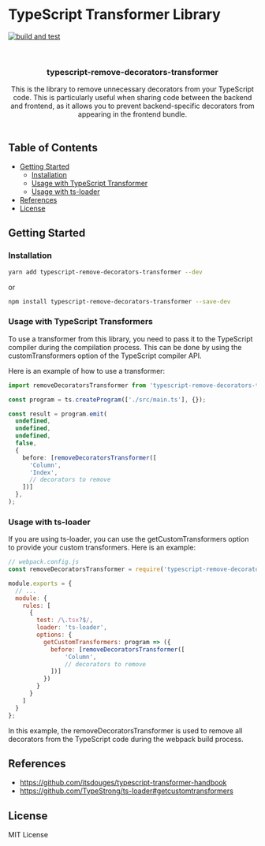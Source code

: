 # TypeScript Transformer Library

[![build and test](https://github.com/soknaly/typescript-remove-decorators-transformer/actions/workflows/push.yml/badge.svg)](https://github.com/soknaly/typescript-remove-decorators-transformer/actions/workflows/push.yml)

<br />
<p align="center">
  <h3 align="center">typescript-remove-decorators-transformer</h3>

  <p align="center">
    This is the library to remove unnecessary decorators from your TypeScript code. This is particularly useful when sharing code between the backend and frontend, as it allows you to prevent backend-specific decorators from appearing in the frontend bundle.
    <br />
    <br />
  </p>
</p>

## Table of Contents

<!-- toc -->

- [Getting Started](#getting-started)
  * [Installation](#installation)
  * [Usage with TypeScript Transformer](#usage-with-typescript-transformers)
  * [Usage with ts-loader](#usage-with-ts-loader)
- [References](#references)
- [License](#license)

<!-- tocstop -->

## Getting Started

### Installation
```bash
yarn add typescript-remove-decorators-transformer --dev
```

or

```bash
npm install typescript-remove-decorators-transformer --save-dev
```


### Usage with TypeScript Transformers
To use a transformer from this library, you need to pass it to the TypeScript compiler during the compilation process. This can be done by using the customTransformers option of the TypeScript compiler API.

Here is an example of how to use a transformer:

```typescript
import removeDecoratorsTransformer from 'typescript-remove-decorators-transformer';

const program = ts.createProgram(['./src/main.ts'], {});

const result = program.emit(
  undefined,
  undefined,
  undefined,
  false,
  {
    before: [removeDecoratorsTransformer([
      'Column',
      'Index',
      // decorators to remove
    ])]
  },
);
```
### Usage with ts-loader
If you are using ts-loader, you can use the getCustomTransformers option to provide your custom transformers. Here is an example:

```javascript
// webpack.config.js
const removeDecoratorsTransformer = require('typescript-remove-decorators-transformer').default;

module.exports = {
  // ...
  module: {
    rules: [
      {
        test: /\.tsx?$/,
        loader: 'ts-loader',
        options: {
          getCustomTransformers: program => ({
            before: [removeDecoratorsTransformer([
                'Column',
                // decorators to remove
            ])]
          })
        }
      }
    ]
  }
};
```
In this example, the removeDecoratorsTransformer is used to remove all decorators from the TypeScript code during the webpack build process.

## References
- https://github.com/itsdouges/typescript-transformer-handbook
- https://github.com/TypeStrong/ts-loader#getcustomtransformers

## License
MIT License